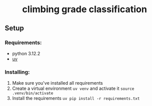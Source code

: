 <center>
 <h1>climbing grade classification</h1>
</center>

## Setup

### Requirements:
- python 3.12.2
- [uv](https://pypi.org/project/uv/)

### Installing:

1. Make sure you've installed all requirements
2. Create a virtual environment `uv venv` and activate it `source .venv/bin/activate`
3. Install the requirements `uv pip install -r requirements.txt`